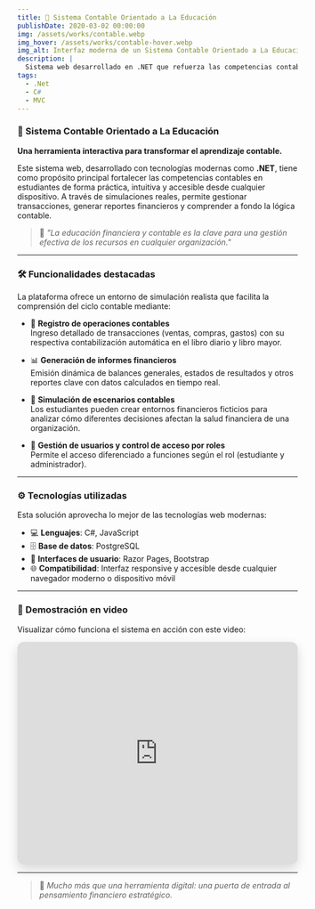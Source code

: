 ```yaml
---
title: 📘 Sistema Contable Orientado a La Educación
publishDate: 2020-03-02 00:00:00
img: /assets/works/contable.webp
img_hover: /assets/works/contable-hover.webp
img_alt: Interfaz moderna de un Sistema Contable Orientado a La Educación
description: |
  Sistema web desarrollado en .NET que refuerza las competencias contables en estudiantes mediante la práctica interactiva.
tags:
  - .Net
  - C#
  - MVC
---
```


### 📘 Sistema Contable Orientado a La Educación

**Una herramienta interactiva para transformar el aprendizaje contable.**

Este sistema web, desarrollado con tecnologías modernas como **.NET**, tiene como propósito principal fortalecer las competencias contables en estudiantes de forma práctica, intuitiva y accesible desde cualquier dispositivo. A través de simulaciones reales, permite gestionar transacciones, generar reportes financieros y comprender a fondo la lógica contable.

> 💬 _"La educación financiera y contable es la clave para una gestión efectiva de los recursos en cualquier organización."_

---

### 🛠️ Funcionalidades destacadas

La plataforma ofrece un entorno de simulación realista que facilita la comprensión del ciclo contable mediante:

- 🧾 **Registro de operaciones contables**  
  Ingreso detallado de transacciones (ventas, compras, gastos) con su respectiva contabilización automática en el libro diario y libro mayor.

- 📊 **Generación de informes financieros**  
  Emisión dinámica de balances generales, estados de resultados y otros reportes clave con datos calculados en tiempo real.

- 🔁 **Simulación de escenarios contables**  
  Los estudiantes pueden crear entornos financieros ficticios para analizar cómo diferentes decisiones afectan la salud financiera de una organización.

- 👥 **Gestión de usuarios y control de acceso por roles**  
  Permite el acceso diferenciado a funciones según el rol (estudiante y administrador).

---


### ⚙️ Tecnologías utilizadas

Esta solución aprovecha lo mejor de las tecnologías web modernas:

- 💻 **Lenguajes**: C#, JavaScript
- 🗄️ **Base de datos**: PostgreSQL
- 🎨 **Interfaces de usuario**: Razor Pages, Bootstrap
- 🌐 **Compatibilidad**: Interfaz responsive y accesible desde cualquier navegador moderno o dispositivo móvil

---

### 🎥 Demostración en video

Visualizar cómo funciona el sistema en acción con este video:

<div style="max-width: 960px; margin: auto;">
  <iframe
    width="100%"
    height="400"
    src="https://www.youtube.com/embed/zfZnQzfV4yI"
    title="Video de YouTube"
    frameborder="0"
    allow="accelerometer; autoplay; clipboard-write; encrypted-media; gyroscope; picture-in-picture; web-share"
    style="border-radius: 12px; box-shadow: 0 8px 20px rgba(0, 0, 0, 0.15);"
  ></iframe>
</div>

---
> 🚀 _Mucho más que una herramienta digital: una puerta de entrada al pensamiento financiero estratégico._
